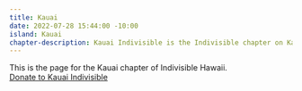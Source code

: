 ```yaml
---
title: Kauai
date: 2022-07-28 15:44:00 -10:00
island: Kauai
chapter-description: Kauai Indivisible is the Indivisible chapter on Kauai.
---
```


This is the page for the Kauai chapter of Indivisible Hawaii.  
<a class="btn btn-block btn-danger" style="text-decoration: none !" href="/donate">Donate to Kauai Indivisible</a>